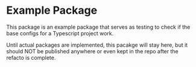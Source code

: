 # Example Package
This package is an example package that serves as testing to check if the base configs for a Typescript project work.

Until actual packages are implemented, this pacakge will stay here, but it should NOT be published anywhere or even
kept in the repo after the refacto is complete.
